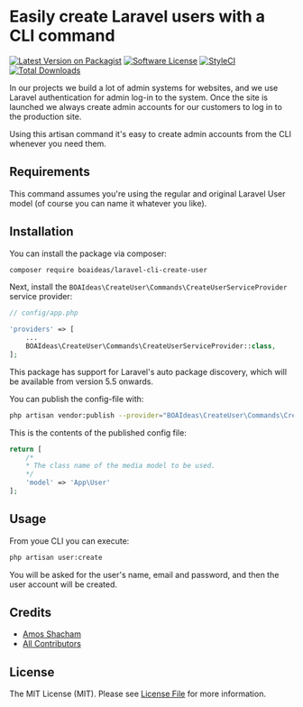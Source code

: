 # Easily create Laravel users with a CLI command
[![Latest Version on Packagist](https://img.shields.io/packagist/v/boaideas/laravel-cli-create-user.svg?style=flat-square)](https://packagist.org/packages/boaideas/laravel-cli-create-user)
[![Software License](https://img.shields.io/badge/license-MIT-brightgreen.svg?style=flat-square)](LICENSE.md)
[![StyleCI](https://styleci.io/repos/100930843/shield?branch=master)](https://styleci.io/repos/100930843)
[![Total Downloads](https://img.shields.io/packagist/dt/boaideas/laravel-cli-create-user.svg?style=flat-square)](https://packagist.org/packages/boaideas/laravel-cli-create-user)

In our projects we build a lot of admin systems for websites, and we use Laravel authentication for admin log-in to the system. Once the site is launched we always create admin accounts for our customers to log in to the production site.

Using this artisan command it's easy to create admin accounts from the CLI whenever you need them.

## Requirements

This command assumes you're using the regular and original Laravel User model (of course you can name it whatever you like).

## Installation

You can install the package via composer:

```bash
composer require boaideas/laravel-cli-create-user
```

Next, install the `BOAIdeas\CreateUser\Commands\CreateUserServiceProvider` service provider:

```php
// config/app.php

'providers' => [
    ...
    BOAIdeas\CreateUser\Commands\CreateUserServiceProvider::class,
];
```

This package has support for Laravel's auto package discovery, which will be available from version 5.5 onwards.

You can publish the config-file with:

```bash
php artisan vendor:publish --provider="BOAIdeas\CreateUser\Commands\CreateUserServiceProvider"
```

This is the contents of the published config file:

```php
return [
    /*
    * The class name of the media model to be used.
    */
    'model' => 'App\User'
];
```

## Usage

From youe CLI you can execute:

```bash
php artisan user:create
```

You will be asked for the user's name, email and password, and then the user account will be created.

## Credits

- [Amos Shacham](https://github.com/amosmos)
- [All Contributors](../../contributors)

## License

The MIT License (MIT). Please see [License File](LICENSE.md) for more information.
